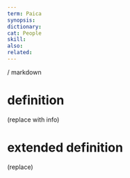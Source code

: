```yaml
---
term: Paica
synopsis:
dictionary:
cat: People
skill: 
also: 
related: 
---
```

/ 
  markdown
  # definition
  (replace with info)
  # extended definition
  (replace)
